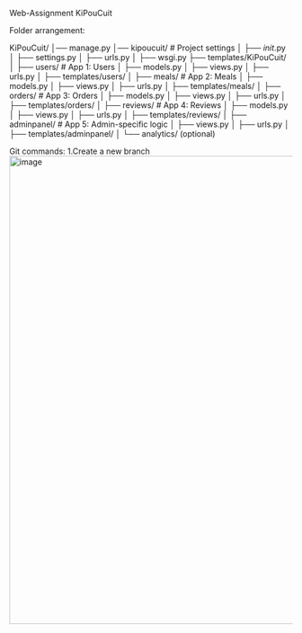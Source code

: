 Web-Assignment KiPouCuit

Folder arrangement:

KiPouCuit/
│── manage.py
│── kipoucuit/                # Project settings
│   ├── _init_.py
│   ├── settings.py
│   ├── urls.py
│   ├── wsgi.py
    ├── templates/KiPouCuit/
│
├── users/                    # App 1: Users
│   ├── models.py
│   ├── views.py
│   ├── urls.py
│   ├── templates/users/
│
├── meals/                    # App 2: Meals
│   ├── models.py
│   ├── views.py
│   ├── urls.py
│   ├── templates/meals/
│
├── orders/                   # App 3: Orders
│   ├── models.py
│   ├── views.py
│   ├── urls.py
│   ├── templates/orders/
│
├── reviews/                  # App 4: Reviews
│   ├── models.py
│   ├── views.py
│   ├── urls.py
│   ├── templates/reviews/
│
├── adminpanel/               # App 5: Admin-specific logic
│   ├── views.py
│   ├── urls.py
│   ├── templates/adminpanel/
│
└── analytics/ (optional)

Git commands:
1.Create a new branch
<img width="1211" height="833" alt="image" src="https://github.com/user-attachments/assets/29cabb41-c2bc-4733-a22a-d391330a89a9" />
